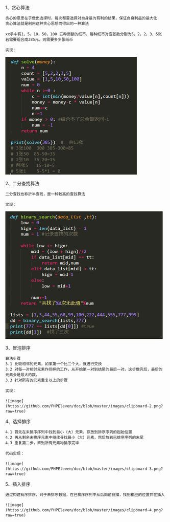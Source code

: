 1、贪心算法

	贪心的意思在于做出选择时，每次都要选择对自身最为有利的结果，保证自身利益的最大化  
	贪心算法就是利用这种贪心思想而得出的一种算法  

	xx手中有1，5，10，50，100 五种面额的纸币，每种纸币对应张数分别为5，2，2，3，5张  
	若需要组合成385元，则需要多少张纸币  

	实现：

![image](https://raw.githubusercontent.com/PHPEleven/doc/master/images/clipboard.png)
 

2、二分查找算法  

	二分查找也称折半查找，是一种较高的查找算法  

	实现：   
	
![image](https://github.com/PHPEleven/doc/blob/master/images/clipboard-1.png?raw=true)

	
 
3、冒泡排序    

	算法步骤    
	3.1 比较相邻的元素，如果第一个比二个大，就进行交换    
	3.2 对每一对相邻元素作同样的工作，从开始第一对到结尾的最后一对。这步做完后，最后的元素会是最大的数。    
	3.3 针对所有的元素重复以上的步骤      
	
	实现：   
	
	![image](https://github.com/PHPEleven/doc/blob/master/images/clipboard-2.png?raw=true)

4、选择排序    

	4.1 首先在未排序序列中找到最小（大）元素，存放到排序序列的起始位置    
	4.2 再从剩余未排序元素中继续寻找最小（大）元素，然后放到已排序序列的末尾     
 	4.3 重复第二步，直到所有元素均排序完毕       
 
	代码实现：  

	![image](https://github.com/PHPEleven/doc/blob/master/images/clipboard-3.png?raw=true)


5、插入排序    

	通过构建有序排序，对于未排序数据，在已排序序列中从后向前扫描，找到相应的位置并在插入  
	
	![image](https://github.com/PHPEleven/doc/blob/master/images/clipboard-4.png?raw=true)
